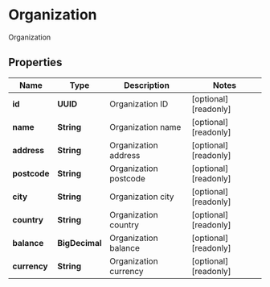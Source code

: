 

# Organization

Organization

## Properties

| Name | Type | Description | Notes |
|------------ | ------------- | ------------- | -------------|
|**id** | **UUID** | Organization ID |  [optional] [readonly] |
|**name** | **String** | Organization name |  [optional] [readonly] |
|**address** | **String** | Organization address |  [optional] [readonly] |
|**postcode** | **String** | Organization postcode |  [optional] [readonly] |
|**city** | **String** | Organization city |  [optional] [readonly] |
|**country** | **String** | Organization country |  [optional] [readonly] |
|**balance** | **BigDecimal** | Organization balance |  [optional] [readonly] |
|**currency** | **String** | Organization currency |  [optional] [readonly] |



